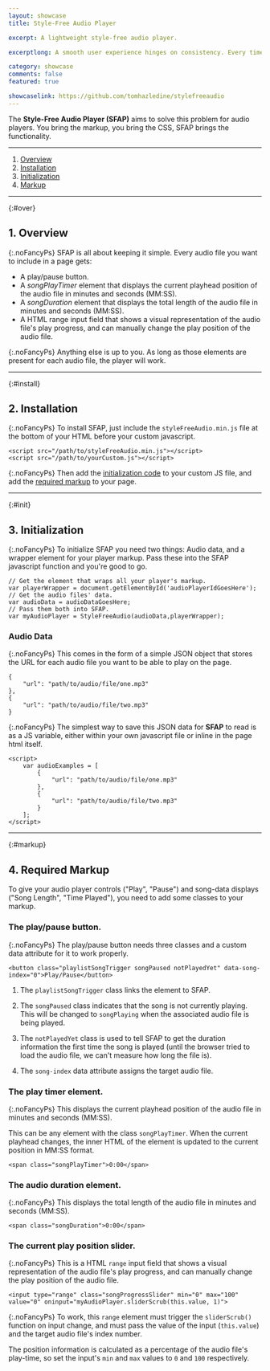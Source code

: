 ```yaml
---
layout: showcase
title: Style-Free Audio Player

excerpt: A lightweight style-free audio player.

excerptlong: A smooth user experience hinges on consistency. Every time you break from your brand's styleguide to include an external widget, you're adding inconsistency.

category: showcase
comments: false
featured: true

showcaselink: https://github.com/tomhazledine/stylefreeaudio
---
```


The **Style-Free Audio Player (SFAP)** aims to solve this problem for audio players. You bring the markup, you bring the CSS, SFAP brings the functionality.

---

1. [Overview](#over)
2. [Installation](#install)
3. [Initialization](#init)
4. [Markup](#markup)

---

{:#over}
## 1. Overview

{:.noFancyPs}
SFAP is all about keeping it simple. Every audio file you want to include in a page gets:

* A play/pause button.
* A *songPlayTimer* element that displays the current playhead position of the audio file in minutes and seconds (MM:SS).
* A *songDuration* element that displays the total length of the audio file in minutes and seconds (MM:SS).
* A HTML range input field that shows a visual representation of the audio file's play progress, and can manually change the play position of the audio file.

{:.noFancyPs}
Anything else is up to you. As long as those elements are present for each audio file, the player will work.

---

{:#install}
## 2. Installation

{:.noFancyPs}
To install SFAP, just include the `styleFreeAudio.min.js` file at the bottom of your HTML before your custom javascript.

    <script src="/path/to/styleFreeAudio.min.js"></script>
    <script src="/path/to/yourCustom.js"></script>

{:.noFancyPs}
Then add the [initialization code](#init) to your custom JS file, and add the [required markup](#markup) to your page.

---

{:#init}
## 3. Initialization

{:.noFancyPs}
To initialize SFAP you need two things: Audio data, and a wrapper element for your player markup. Pass these into the SFAP javascript function and you're good to go.

    // Get the element that wraps all your player's markup.
    var playerWrapper = document.getElementById('audioPlayerIdGoesHere');
    // Get the audio files' data.
    var audioData = audioDataGoesHere;
    // Pass them both into SFAP. 
    var myAudioPlayer = StyleFreeAudio(audioData,playerWrapper);

### Audio Data

{:.noFancyPs}
This comes in the form of a simple JSON object that stores the URL for each audio file you want to be able to play on the page.

    {
        "url": "path/to/audio/file/one.mp3"
    },
    {
        "url": "path/to/audio/file/two.mp3"
    }

{:.noFancyPs}
The simplest way to save this JSON data for **SFAP** to read is as a JS variable, either within your own javascript file or inline in the page html itself.

    <script>
        var audioExamples = [
            {
                "url": "path/to/audio/file/one.mp3"
            },
            {
                "url": "path/to/audio/file/two.mp3"
            }
        ];
    </script>

---

{:#markup}
## 4. Required Markup

To give your audio player controls ("Play", "Pause") and song-data displays ("Song Length", "Time Played"), you need to add some classes to your markup.

### The play/pause button.

{:.noFancyPs}
The play/pause button needs three classes and a custom data attribute for it to work properly.

    <button class="playlistSongTrigger songPaused notPlayedYet" data-song-index="0">Play/Pause</button>

1. The `playlistSongTrigger` class links the element to SFAP.

2. The `songPaused` class indicates that the song is not currently playing. This will be changed to `songPlaying` when the associated audio file is being played.

3. The `notPlayedYet` class is used to tell SFAP to get the duration information the first time the song is played (until the browser tried to load the audio file, we can't measure how long the file is).

4. The `song-index` data attribute assigns the target audio file.

### The play timer element.

{:.noFancyPs}
This displays the current playhead position of the audio file in minutes and seconds (MM:SS).

This can be any element with the class `songPlayTimer`. When the current playhead changes, the inner HTML of the element is updated to the current position in MM:SS format.

    <span class="songPlayTimer">0:00</span>


### The audio duration element.

{:.noFancyPs}
This displays the total length of the audio file in minutes and seconds (MM:SS).

    <span class="songDuration">0:00</span>

### The current play position slider.

{:.noFancyPs}
This is a HTML `range` input field that shows a visual representation of the audio file's play progress, and can manually change the play position of the audio file.

    <input type="range" class="songProgressSlider" min="0" max="100" value="0" oninput="myAudioPlayer.sliderScrub(this.value, 1)">

{:.noFancyPs}
To work, this `range` element must trigger the `sliderScrub()` function on input change, and must pass the value of the input (`this.value`) and the target audio file's index number.

The position information is calculated as a percentage of the audio file's play-time, so set the input's `min` and `max` values to `0` and `100` respectively.